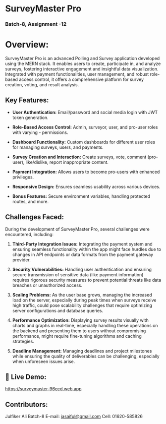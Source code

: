 # SurveyMaster Pro

### Batch-8, Assignment -12
# Overview:
SurveyMaster Pro is an advanced Polling and Survey application developed using the MERN stack. It enables users to create, participate in, and analyze surveys, fostering interactive engagement and insightful data visualization. Integrated with payment functionalities, user management, and robust role-based access control, it offers a comprehensive platform for survey creation, voting, and result analysis.

## Key Features:

- **User Authentication:** 
Email/password and social media login with JWT token generation.

- **Role-Based Access Control:** 
Admin, surveyor, user, and pro-user roles with varying - permissions.

- **Dashboard Functionality:** 
Custom dashboards for different user roles for managing surveys, users, and payments.

- **Survey Creation and Interaction:** 
Create surveys, vote, comment (pro-user), like/dislike, report inappropriate content.

- **Payment Integration:** 
Allows users to become pro-users with enhanced privileges.

- **Responsive Design:** 
Ensures seamless usability across various devices.

- **Bonus Features:** 
Secure environment variables, handling protected routes, and more.

## Challenges Faced:

During the development of SurveyMaster Pro, several challenges were encountered, including:

1. **Third-Party Integration Issues:**
   Integrating the payment system and ensuring seamless functionality within the app might face hurdles due to changes in API endpoints or data formats from the payment gateway provider.

2. **Security Vulnerabilities:**
   Handling user authentication and ensuring secure transmission of sensitive data (like payment information) requires rigorous security measures to prevent potential threats like data breaches or unauthorized access.

3. **Scaling Problems:**
   As the user base grows, managing the increased load on the server, especially during peak times when surveys receive high traffic, could pose scalability challenges that require optimizing server configurations and database queries.

4. **Performance Optimization:**
   Displaying survey results visually with charts and graphs in real-time, especially handling these operations on the backend and presenting them to users without compromising performance, might require fine-tuning algorithms and caching strategies.

5. **Deadline Management:**
   Managing deadlines and project milestones while ensuring the quality of deliverables can be challenging, especially when unforeseen issues arise.


## 🔗 Live Demo:
https://surveymaster-96ecd.web.app


## Contributors:
Julfiker Ali
Batch-8
E-mail: jasaiful@gmail.com
Cell: 01620-585826